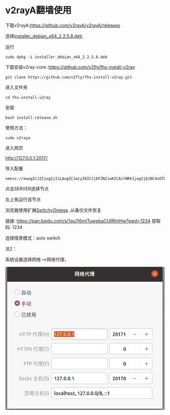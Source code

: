 # v2rayA翻墙使用

下载v2rayA:https://github.com/v2rayA/v2rayA/releases

选择[installer_debian_x64_2.2.5.8.deb](https://github.com/v2rayA/v2rayA/releases/download/v2.2.5.8/installer_debian_x64_2.2.5.8.deb)

运行

```
sudo dpkg -i installer_debian_x64_2.2.5.8.deb
```

下载安装v2ray-core :https://github.com/v2fly/fhs-install-v2ray

```
git clone https://github.com/v2fly/fhs-install-v2ray.git
```

进入文件夹

```
cd fhs-install-v2ray
```

安装

```
bash install-release.sh
```

使用方法：

```
sudo v2raya
```

进入网页

http://127.0.0.1:2017/

导入配置

```
vmess://ewogICJ2IjogIjIiLAogICJwcyI6ICJjbFZNIiwKICAiYWRkIjogIjEzNC4xOTUuMjExLjE3IiwKICAicG9ydCI6IDEzNjYxLAogICJpZCI6ICJjZGI1MDdmMS01YWQ5LTQ1NTktYjliNC02YzM5YWUwYjQxMDgiLAogICJuZXQiOiAid3MiLAogICJ0eXBlIjogIm5vbmUiLAogICJob3N0IjogIiIsCiAgInBhdGgiOiAiLyIsCiAgImF1dGhvcml0eSI6ICIiLAogICJ0bHMiOiAibm9uZSIsCiAgInNuaSI6ICIiLAogICJmcCI6ICIiCn0=
```

点击SERVER选择节点

左上角运行该节点



浏览器使用扩展[SwitchyOmega](chrome-extension://fdbloeknjpnloaggplaobopplkdhnikc/options.html#!/about) ,从备份文件恢复

链接: https://pan.baidu.com/s/1qu7j6mITuwpbaCUIRthlHw?pwd=1234 提取码: 1234 

选择情景模式：auto switch



法2：

系统设置选择网络——>网络代理，

![image-20240818155120103](v2raya翻墙使用.assets/image-20240818155120103.png)

